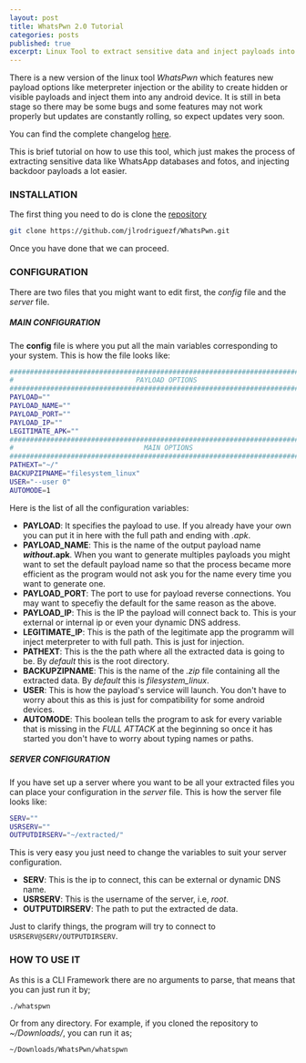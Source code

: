 ```yaml
---
layout: post
title: WhatsPwn 2.0 Tutorial
categories: posts
published: true
excerpt: Linux Tool to extract sensitive data and inject payloads into any Android devices.
---
```


There is a new version of the linux tool _WhatsPwn_ which features new payload options like meterpreter injection or the ability to create hidden or visible payloads and inject them into any android device.
It is still in beta stage so there may be some bugs and some features may not work properly but updates are constantly rolling, so expect updates very soon.

You can find the complete changelog [here](https://github.com/jlrodriguezf/WhatsPwn#changelog).

This is  brief tutorial on how to use this tool, which just makes the process of extracting sensitive data like WhatsApp databases and fotos, and injecting backdoor payloads a lot easier.

### INSTALLATION
The first thing you need to do is clone the [repository](https://github.com/jlrodriguezf/WhatsPwn "WhatsPwn Repository")

```bash
git clone https://github.com/jlrodriguezf/WhatsPwn.git
```

Once you have done that we can proceed.

### CONFIGURATION
There are two files that you might want to edit first, the _config_ file and the _server_ file.

##### MAIN CONFIGURATION

The __config__ file is where you put all the main variables corresponding to your system.
This is how the file looks like:

```bash
##############################################################################
#                              PAYLOAD OPTIONS                               #
##############################################################################
PAYLOAD=""
PAYLOAD_NAME=""
PAYLOAD_PORT=""
PAYLOAD_IP=""
LEGITIMATE_APK=""
##############################################################################
#                                MAIN OPTIONS                                #
##############################################################################
PATHEXT="~/"
BACKUPZIPNAME="filesystem_linux"
USER="--user 0"
AUTOMODE=1
```
Here is the list of all the configuration variables:

* __PAYLOAD__: It specifies the payload to use. If you already have your own you can put it in here with the full path and ending with _.apk_.
* __PAYLOAD\_NAME__: This is the name of the output payload name **_without_.apk**. When you want to generate multiples payloads you might want to set the default payload name so that the process became more efficient as the program would not ask you for the name every time you want to generate one.
* __PAYLOAD\_PORT__: The port to use for payload reverse connections. You may want to specefiy the default for the same reason as the above.
* __PAYLOAD\_IP__: This is the IP the payload will connect back to. This is your external or internal ip or even your dynamic DNS address.
* __LEGITIMATE\_IP__: This is the path of the legitimate app the programm will inject meterpreter to with full path. This is just for injection.
* __PATHEXT__: This is the the path where all the extracted data is going to be. By _default_ this is the root directory.
* __BACKUPZIPNAME__: This is the name of the _.zip_ file containing all the extracted data. By _default_ this is _filesystem\_linux_.
* __USER__: This is how the payload's service will launch. You don't have to worry about this as this is just for compatibility for some android devices.
* __AUTOMODE__: This boolean tells the program to ask for every variable that is missing in the _FULL ATTACK_ at the beginning so once it has started you don't have to worry about typing names or paths.

##### SERVER CONFIGURATION

If you have set up a server where you want to be all your extracted files you can place your configuration in the _server_ file.
This is how the server file looks like:

```bash
SERV=""
USRSERV=""
OUTPUTDIRSERV="~/extracted/"
```
This is very easy you just need to change the variables to suit your server configuration.

* __SERV__: This is the ip to connect, this can be external or dynamic DNS name.
* __USRSERV__: This is the username of the server, i.e, _root_.
* __OUTPUTDIRSERV__: The path to put the extracted de data.

Just to clarify things, the program will try to connect to `USRSERV@SERV/OUTPUTDIRSERV`.

### HOW TO USE IT

As this is a CLI Framework there are no arguments to parse, that means that you can just run it by;

```bash
./whatspwn
```

Or from any directory. For example, if you cloned the repository to _~/Downloads/_, you can run it as;

```bash
~/Downloads/WhatsPwn/whatspwn
```
